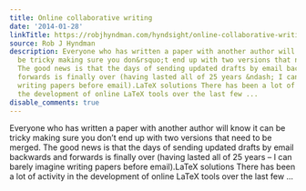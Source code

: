 ```yaml
---
title: Online collaborative writing
date: '2014-01-28'
linkTitle: https://robjhyndman.com/hyndsight/online-collaborative-writing/
source: Rob J Hyndman
description: Everyone who has written a paper with another author will know it can
  be tricky making sure you don&rsquo;t end up with two versions that need to be merged.
  The good news is that the days of sending updated drafts by email backwards and
  forwards is finally over (having lasted all of 25 years &ndash; I can barely imagine
  writing papers before email).LaTeX solutions There has been a lot of activity in
  the development of online LaTeX tools over the last few ...
disable_comments: true
---
```

Everyone who has written a paper with another author will know it can be tricky making sure you don&rsquo;t end up with two versions that need to be merged. The good news is that the days of sending updated drafts by email backwards and forwards is finally over (having lasted all of 25 years &ndash; I can barely imagine writing papers before email).LaTeX solutions There has been a lot of activity in the development of online LaTeX tools over the last few ...